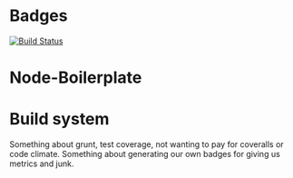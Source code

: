 # Badges
[![Build Status](https://travis-ci.com/rainbowdash/Node-Boilerplate.svg?token=obG7J9zCFsGbkwgiDeJT&branch=master)](https://travis-ci.com/rainbowdash/Node-Boilerplate)

# Node-Boilerplate


# Build system
Something about grunt, test coverage, not wanting to pay for coveralls or
code climate. Something about generating our own badges for giving us
metrics and junk.
